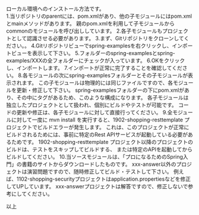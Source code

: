 ローカル環境へのインストール方法です。  
1.当リポジトリのparentには、pom.xmlがあり、他の子モジュールにはpom.xmlとmainメソッドがあります。
親のpom.xmlを利用して子モジュールからcommonのモジュールを呼び出ししています。
2.各子モジュールもプロジェクトとして認識させる必要があります。
3.まず、Gitリポジトリをクローンしてください。。
4.Gitリポジトリビューでspring-examplesを右クリックし、インポートビューを表示して下さい。
5.フォルダーのspring-examplesとspring-examples/XXXの全フォルダーにチェックが入っています。
6.OKをクリックし、インポートします。
7.インポートが正常に完了することを確認してください。
8.各モジュールの次にspring-examplesフォルダーとその子モジュールが表示されます。
この子モジュールは物理的には同じファイルですので、各モジュールを更新・修正して下さい。
spring-examplesフォルダーの下にpom.xmlがあり、その中に<parent>タグがあるため、このような構成になります。
各子モジュールは独立したプロジェクトとして扱われ、個別にビルドやテストが可能です。
コードの更新や修正は、各子モジュールに対して直接行ってください。
9.全モジュールに対して一度に mvn install を実行すると、1902-shopping-resttemplate プロジェクトでビルドエラーが発生します。
これは、このプロジェクトが正常にビルドされるためには、事前に特定のRest APIサービスが起動している必要があるためです。
1902-shopping-resttemplate プロジェクト以降のプロジェクトのビルドは、テストをスキップしてビルドする、
または特定のAPIを起動してからビルドしてください。
10.当ソースモジュールは、「プロになるためのSpring入門」の書籍のサイトからダウンロードしたものです。
xxx-answer以外のプロジェクトは演習問題ですので、随時修正してビルド・テストして下さい。
例えば、1102-shopping-securityプロジェクトはapplication.propertiesなどを修正してUPしています。
xxx-answerプロジェクトは解答ですので、修正しないで参考にしてください。

以上
